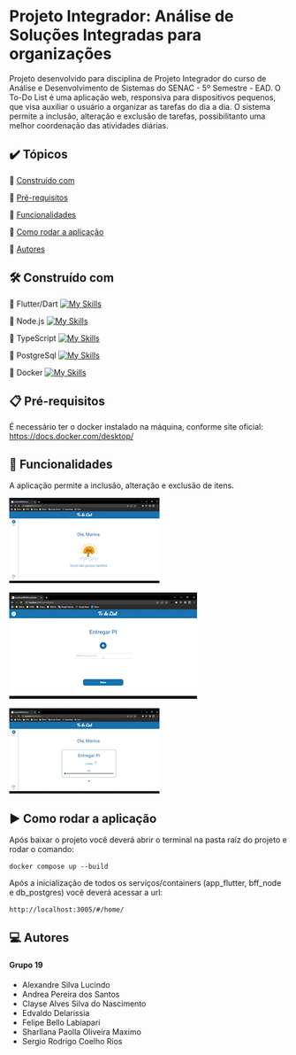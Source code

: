 
# Projeto Integrador: Análise de Soluções Integradas para organizações

Projeto desenvolvido para disciplina de Projeto Integrador do curso de Análise e Desenvolvimento de Sistemas do SENAC - 5º Semestre - EAD.
O To-Do List é uma aplicação web, responsiva para dispositivos pequenos, que visa auxiliar o usuário a organizar as tarefas do dia a dia.
O sistema permite a inclusão, alteração e exclusão de tarefas, possibilitanto uma melhor coordenação das atividades diárias.

## ✔️ Tópicos
📍 [Construído com](#construído-com)

📍 [Pré-requisitos](#pré-requisitos)

📍 [Funcionalidades](#funcionalidades)

📍 [Como rodar a aplicação](#como-rodar-a-aplicação)

📍 [Autores](#autores)

## 🛠️ Construído com
🔹 Flutter/Dart [![My Skills](https://skillicons.dev/icons?i=dart,flutter&theme=light )](https://skillicons.dev)

🔹 Node.js
[![My Skills](https://skillicons.dev/icons?i=nodejs&theme=light )](https://skillicons.dev)

🔹 TypeScript
[![My Skills](https://skillicons.dev/icons?i=typescript&theme=light )](https://skillicons.dev)

🔹 PostgreSql
[![My Skills](https://skillicons.dev/icons?i=postgres&theme=light )](https://skillicons.dev)

🔹 Docker
[![My Skills](https://skillicons.dev/icons?i=docker)](https://skillicons.dev)

## 📋 Pré-requisitos
É necessário ter o docker instalado na máquina, conforme site oficial: https://docs.docker.com/desktop/

## 🔨 Funcionalidades
A aplicação permite a inclusão, alteração e exclusão de itens.

![](img/add_tarefa.gif)

![](img/add_item.gif)

![](img/editar_item.gif)


## ▶️ Como rodar a aplicação
Após baixar o projeto você deverá abrir o terminal na pasta raíz do projeto e rodar o comando:

```
docker compose up --build
```

Após a inicialização de todos os serviços/containers (app_flutter, bff_node e db_postgres) você deverá acessar a url:

```
http://localhost:3005/#/home/
```

## 💻 Autores
#### Grupo 19
- Alexandre Silva Lucindo
- Andrea Pereira dos Santos
- Clayse Alves Silva do Nascimento
- Edvaldo Delarissia
- Felipe Bello Labiapari
- Sharllana Paolla Oliveira Maximo
- Sergio Rodrigo Coelho Rios
